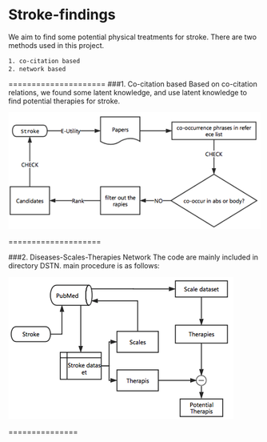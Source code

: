 # Stroke-findings
We aim to find some potential physical treatments for stroke. There are two methods used in this project. 

	1. co-citation based 
	2. network based
=====================
###1. Co-citation based
Based on co-citation relations, we found some latent knowledge, and use latent knowledge to find potential therapies for stroke.

![image](co-citation.png)

====================

###2. Diseases-Scales-Therapies Network
The code are mainly included in directory DSTN.
main procedure is as follows:

![image](procedures.png)

===============

